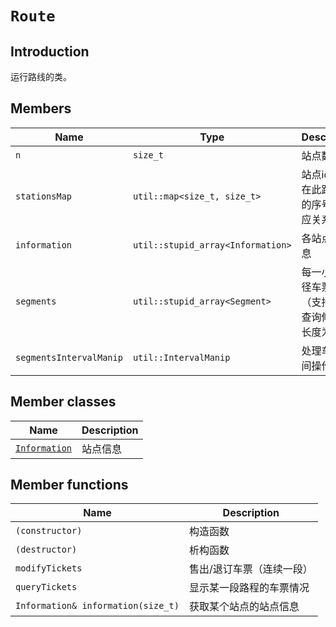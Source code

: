 # `Route`

## Introduction

运行路线的类。

## Members

Name|Type|Description
--|--|--
`n`|`size_t`|站点数量
`stationsMap`|`util::map<size_t, size_t>`|站点id与其在此路线中的序号的对应关系
`information`|`util::stupid_array<Information>`|各站点的信息
`segments`|`util::stupid_array<Segment>`|每一小段路径车票信息（支持区间查询修改，长度为n-1）
`segmentsIntervalManip`|`util::IntervalManip`|处理车票区间操作

## Member classes

Name|Description
--|--
[`Information`](Route/Information.md)|站点信息

## Member functions

Name|Description
--|--
`(constructor)`|构造函数
`(destructor)`|析构函数
`modifyTickets`|售出/退订车票（连续一段）
`queryTickets`|显示某一段路程的车票情况
`Information& information(size_t)`|获取某个站点的站点信息
